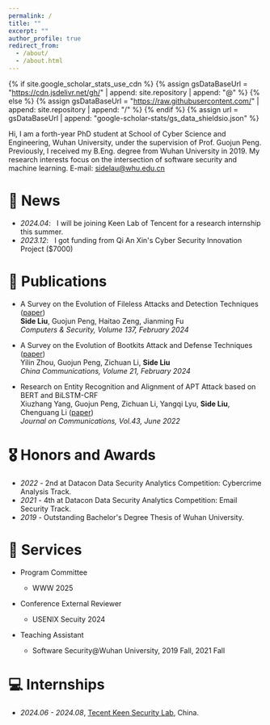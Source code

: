 ```yaml
---
permalink: /
title: ""
excerpt: ""
author_profile: true
redirect_from: 
  - /about/
  - /about.html
---
```


{% if site.google_scholar_stats_use_cdn %}
{% assign gsDataBaseUrl = "https://cdn.jsdelivr.net/gh/" | append: site.repository | append: "@" %}
{% else %}
{% assign gsDataBaseUrl = "https://raw.githubusercontent.com/" | append: site.repository | append: "/" %}
{% endif %}
{% assign url = gsDataBaseUrl | append: "google-scholar-stats/gs_data_shieldsio.json" %}

<span class='anchor' id='about-me'></span>

Hi, I am a forth-year PhD student at School of Cyber Science and Engineering, Wuhan University, under the supervision of Prof. Guojun Peng. Previously, I received my B.Eng. degree from Wuhan University in 2019. My research interests focus on the intersection of software security and machine learning.
E-mail: sidelau@whu.edu.cn



# 📢 News
- *2024.04*: &nbsp; I will be joining Keen Lab of Tencent for a research internship this summer.
- *2023.12*: &nbsp; I got funding from Qi An Xin's Cyber Security Innovation Project ($7000)

# 📝 Publications

- A Survey on the Evolution of Fileless Attacks and Detection Techniques ([paper](https://www.sciencedirect.com/science/article/pii/S016740482300562X))   
  **Side Liu**, Guojun Peng, Haitao Zeng, Jianming Fu   
  *Computers & Security, Volume 137, February 2024*

- A Survey on the Evolution of Bootkits Attack and Defense Techniques ([paper](https://ieeexplore.ieee.org/document/10433454))   
  Yilin Zhou, Guojun Peng, Zichuan Li, **Side Liu**   
  *China Communications, Volume 21, February 2024*

- Research on Entity Recognition and Alignment of APT Attack based on BERT and BiLSTM-CRF   
  Xiuzhang Yang, Guojun Peng, Zichuan Li, Yangqi Lyu, **Side Liu**, Chenguang Li ([paper](https://www.infocomm-journal.com/txxb/EN/abstract/abstract172578.shtml))   
  *Journal on Communications, Vol.43, June 2022*



# 🎖 Honors and Awards
- *2022 -*  2nd at Datacon Data Security Analytics Competition: Cybercrime Analysis Track.
- *2021 -*  4th at Datacon Data Security Analytics Competition: Email Security Track.
- *2019 -*  Outstanding Bachelor's Degree Thesis of Wuhan University.



# 🎈 Services
- Program Committee

  - WWW 2025

- Conference External Reviewer

  - USENIX Secuity 2024

- Teaching Assistant

  - Software Security@Wuhan University, 2019 Fall, 2021 Fall

  


# 💻 Internships
- *2024.06 - 2024.08*, [Tecent Keen Security Lab](https://keenlab.tencent.com/), China.